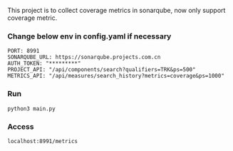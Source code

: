 This project is to collect coverage metrics in sonarqube, now only support coverage metric.

### Change below env in config.yaml if necessary
```
PORT: 8991
SONARQUBE_URL: https://sonarqube.projects.com.cn
AUTH_TOKEN: "*********"
PROJECT_API: "/api/components/search?qualifiers=TRK&ps=500"
METRICS_API: "/api/measures/search_history?metrics=coverage&ps=1000"
```

### Run
```
python3 main.py
```

### Access
```
localhost:8991/metrics
```